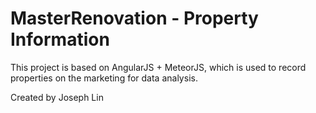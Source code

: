 # MasterRenovation - Property Information

This project is based on AngularJS + MeteorJS, which is used to record properties on the marketing for data analysis.


Created by Joseph Lin


